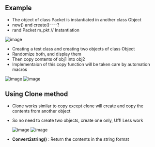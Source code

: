 ## Example
* The object of class Packet is instantiated in another class Object
* new() and create()----?
*  rand Packet m_pkt // Instantiation
  
  ![image](https://github.com/Diya-Veerbhan/UVM/assets/64258231/b58b83de-de7c-44a0-98fe-087170a1ffe8)

* Creating a test class and creating two objects of class Object
* Randomize both, and display them
* Then copy contents of obj1 into obj2 
*  Implementaion of this copy function will be taken care by automation macros

  ![image](https://github.com/Diya-Veerbhan/UVM/assets/64258231/e094af2f-41b9-47e5-9523-3d33f3cf677c)
![image](https://github.com/Diya-Veerbhan/UVM/assets/64258231/61ff6f42-889e-4ba2-a85d-a3c82b805e3c)


## Using Clone method
* Clone works similar to copy except clone will create and copy the contents from another object
* So no need to create two objects, create one only,  Uff! Less work

  ![image](https://github.com/Diya-Veerbhan/UVM/assets/64258231/dc6e238d-6c04-486c-89fa-a9b055dc86e1)
![image](https://github.com/Diya-Veerbhan/UVM/assets/64258231/86a59e4f-a574-4bb4-bea3-14313550c2de)

* <b> Convert2string()</b> :   Return the contents in the string format
 

